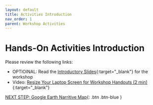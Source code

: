 ```yaml
---
layout: default
title: Activities Introduction
nav_order: 1
parent: Workshop Activities
---
```

# Hands-On Activities Introduction

Please review the following links:

- OPTIOINAL: Read the [Introductory Slides](http://bit.ly/2SDRAml){:target="_blank"} for the workshop
- Video: [Resize Your Laptop Screen for Workshop Handouts (2 min)](https://www.youtube.com/watch?v=Igk5hZUfzN0){:target="_blank"}

[NEXT STEP: Google Earth Narritive Map](activity-google-earth.html){: .btn .btn-blue }
